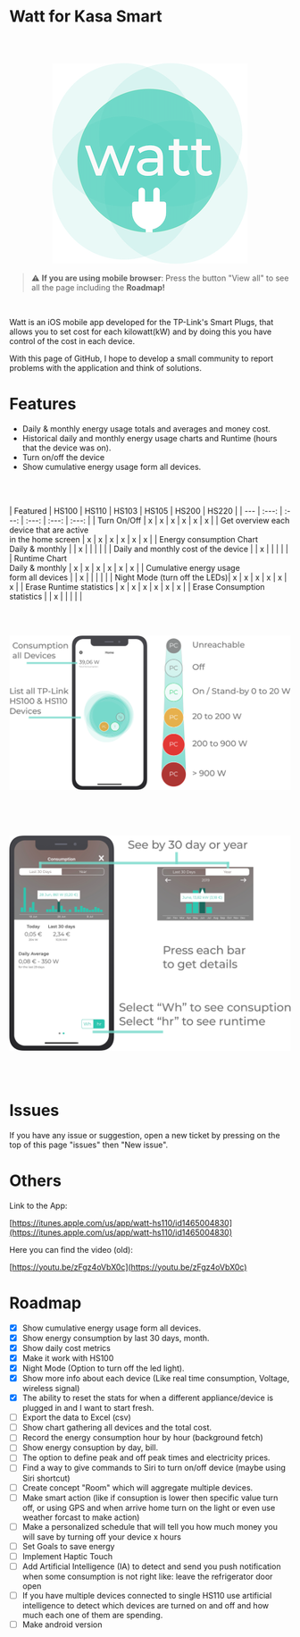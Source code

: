 # Watt for Kasa Smart

<br/><br/>
<p align="center">
<img alt="Screenshot" src="assets/logo.png">
</p>

> :warning: **If you are using mobile browser**: Press the button "View all" to see all the page including the **Roadmap!**
<br/>

Watt is an iOS mobile app developed for the TP-Link's Smart Plugs, that allows you to set cost for each kilowatt(kW) and by doing this you have control of the cost in each device.

With this page of GitHub, I hope to develop a small community to report problems with the application and think of solutions.




# Features

- Daily & monthly energy usage totals and averages and money cost.
- Historical daily and monthly energy usage charts and Runtime (hours that the device was on).
- Turn on/off the device
- Show cumulative energy usage form all devices.

<br/><br/>

| Featured | HS100 | HS110 | HS103 | HS105 | HS200 | HS220 |
| --- | :---: | :---: | :---: | :---: | :---: |
| Turn On/Off | x | x | x | x | x | x |
| Get overview each device that are active<br/> in the home screen | x | x | x | x | x | x |
| Energy consumption Chart <br/> Daily & monthly |  | x |  |  |  |  |
| Daily and monthly cost of the device |   | x |  |  |  |  |
| Runtime Chart <br/> Daily & monthly | x | x | x | x | x | x |
| Cumulative energy usage <br/>form all devices |   | x |  |  |  |  |
| Night Mode (turn off the LEDs)| x | x | x | x | x | x |
| Erase Runtime statistics | x | x | x | x | x | x |
| Erase Consumption statistics |   | x |  |  |  | |


<br/><br/>
<p align="center">
<img alt="Screenshot" src="assets/home.png">
</p>
<br/><br/><br/>
<p align="center">
<img alt="Screenshot" src="assets/chart.png">
</p>
<br/><br/>

# Issues

If you have any issue or suggestion, open a new ticket by pressing on the top of this page "issues" then "New issue".


# Others

Link to the App:

[https://itunes.apple.com/us/app/watt-hs110/id1465004830](https://itunes.apple.com/us/app/watt-hs110/id1465004830)

Here you can find the video (old):

[https://youtu.be/zFgz4oVbX0c](https://youtu.be/zFgz4oVbX0c)


# Roadmap

- [x] Show cumulative energy usage form all devices.
- [x] Show energy consumption by last 30 days, month.
- [x] Show daily cost metrics
- [x] Make it work with HS100
- [x] Night Mode (Option to turn off the led light).
- [x] Show more info about each device (Like real time consumption, Voltage, wireless signal)
- [x] The ability to reset the stats for when a different appliance/device is plugged in and I want to start fresh.
- [ ] Export the data to Excel (csv)
- [ ] Show chart gathering all devices and the total cost.
- [ ] Record the energy consumption hour by hour (background fetch)
- [ ] Show energy consuption by day, bill.
- [ ] The option to define peak and off peak times and electricity prices.
- [ ] Find a way to give commands to Siri to turn on/off device (maybe using Siri shortcut)
- [ ] Create concept "Room" which will aggregate multiple devices.
- [ ] Make smart action (like if consuption is lower then specific value turn off, or using GPS and when arrive home turn on the light or even use weather forcast to make action)
- [ ] Make a personalized schedule that  will tell you how much money you will save by turning off your device x hours
- [ ] Set Goals to save energy
- [ ] Implement Haptic Touch
- [ ] Add Artificial Intelligence (IA) to detect and send you push notification when some consumption is not right like: leave the refrigerator door open
- [ ] If you have multiple devices connected to single HS110 use artificial intelligence to detect which devices are turned on and off and how much each one of them are spending.
- [ ] Make android version
